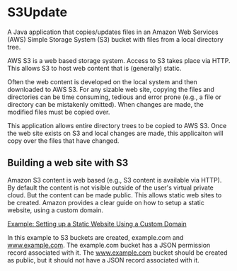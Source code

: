 # S3Update
A Java application that copies/updates files in an Amazon Web Services (AWS) Simple Storage System (S3) bucket 
with files from a local directory tree.

AWS S3 is a web based storage system. Access to S3 takes place via HTTP. This allows S3 to host web content that is
(generally) static.

Often the web content is developed on the local system and then downloaded to AWS S3. For any sizable web site, copying 
the files and directories can be time consuming, tedious and error prone (e.g., a file or directory can be mistakenly omitted).
When changes are made, the modified files must be copied over.

This application allows entire directory trees to be copied to AWS S3. Once the web site exists on S3 and local changes are
made, this applicaiton will copy over the files that have changed.

## Building a web site with S3

Amazon S3 content is web based (e.g., S3 content is available via HTTP). By default the content is not visible outside of 
the user's virtual private cloud. But the content can be made public. This allows static web sites to be created. 
Amazon provides a clear guide on how to setup a static website, using a custom domain.

[Example: Setting up a Static Website Using a Custom Domain](https://docs.aws.amazon.com/AmazonS3/latest/dev/website-hosting-custom-domain-walkthrough.html)

In this example to S3 buckets are created, example.com and www.example.com. The example.com bucket has a JSON 
permission record associated with it. The www.example.com bucket should be created as public, but it should not 
have a JSON record associated with it.
